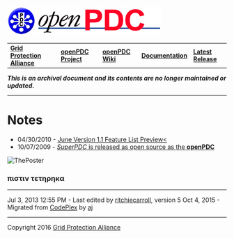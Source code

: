 [![The Open Source Phasor Data Concentrator](openPDC_Logo.png)](openPDC_Home.md "The Open Source Phasor Data Concentrator")

|   |   |   |   |   |
|---|---|---|---|---|
| **[Grid Protection Alliance](http://www.gridprotectionalliance.org "Grid Protection Alliance Home Page")** | **[openPDC Project](https://github.com/GridProtectionAlliance/openPDC "openPDC Project on GitHub")** | **[openPDC Wiki](https://github.com/GridProtectionAlliance/openPDC/wiki)** | **[Documentation](https://github.com/GridProtectionAlliance/openPDC/wiki/Documentation)** | **[Latest Release](https://github.com/GridProtectionAlliance/openPDC/releases "openPDC Releases Home Page")** |

***This is an archival document and its contents are no longer maintained or updated.***

---

# Notes

- 04/30/2010 - [June Version 1.1 Feature List Preview<](openPDC_v1.1_Features_Jun2010.md)
- 10/07/2009 - [*SuperPDC* is released as open source as the **openPDC**](http://www.tva.gov/news/releases/octdec09/data_collection_software.htm)

![](files/ThePoster.jpg "ThePoster")

### &pi;&iota;&sigma;&tau;&iota;&nu; &tau;&epsilon;&tau;&eta;&rho;&eta;&kappa;&alpha;

---

Jul 3, 2013 12:55 PM - Last edited by [ritchiecarroll](https://github.com/ritchiecarroll), version 5
Oct 4, 2015 - Migrated from [CodePlex](https://openpdc.codeplex.com/wikipage?title=Code%20Blog%20%28Developers%29) by [aj](https://github.com/ajstadlin)

---

Copyright 2016 [Grid Protection Alliance](http://www.gridprotectionalliance.org)
